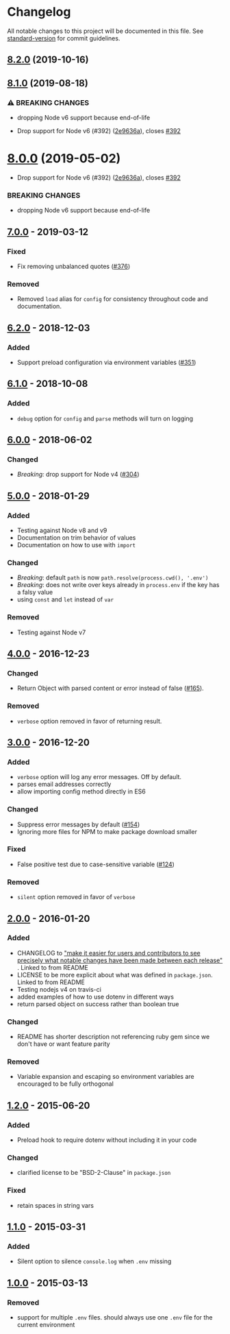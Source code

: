 # Changelog

All notable changes to this project will be documented in this file.
See [standard-version](https://github.com/conventional-changelog/standard-version) for commit guidelines.

## [8.2.0](https://github.com/motdotla/dotenv/compare/v8.1.0...v8.2.0) (2019-10-16)

## [8.1.0](https://github.com/motdotla/dotenv/compare/v7.0.0...v8.1.0) (2019-08-18)

### ⚠ BREAKING CHANGES

* dropping Node v6 support because end-of-life

* Drop support for Node v6 (#392) ([2e9636a](https://github.com/motdotla/dotenv/commit/2e9636a)),
  closes [#392](https://github.com/motdotla/dotenv/issues/392)

# [8.0.0](https://github.com/motdotla/dotenv/compare/v7.0.0...v8.0.0) (2019-05-02)

- Drop support for Node v6 (#392) ([2e9636a](https://github.com/motdotla/dotenv/commit/2e9636a)),
  closes [#392](https://github.com/motdotla/dotenv/issues/392)

### BREAKING CHANGES

- dropping Node v6 support because end-of-life

## [7.0.0] - 2019-03-12

### Fixed

- Fix removing unbalanced quotes ([#376](https://github.com/motdotla/dotenv/pull/376))

### Removed

- Removed `load` alias for `config` for consistency throughout code and documentation.

## [6.2.0] - 2018-12-03

### Added

- Support preload configuration via environment variables ([#351](https://github.com/motdotla/dotenv/issues/351))

## [6.1.0] - 2018-10-08

### Added

- `debug` option for `config` and `parse` methods will turn on logging

## [6.0.0] - 2018-06-02

### Changed

- _Breaking:_ drop support for Node v4 ([#304](https://github.com/motdotla/dotenv/pull/304))

## [5.0.0] - 2018-01-29

### Added

- Testing against Node v8 and v9
- Documentation on trim behavior of values
- Documentation on how to use with `import`

### Changed

- _Breaking_: default `path` is now `path.resolve(process.cwd(), '.env')`
- _Breaking_: does not write over keys already in `process.env` if the key has a falsy value
- using `const` and `let` instead of `var`

### Removed

- Testing against Node v7

## [4.0.0] - 2016-12-23

### Changed

- Return Object with parsed content or error instead of false ([#165](https://github.com/motdotla/dotenv/pull/165)).

### Removed

- `verbose` option removed in favor of returning result.

## [3.0.0] - 2016-12-20

### Added

- `verbose` option will log any error messages. Off by default.
- parses email addresses correctly
- allow importing config method directly in ES6

### Changed

- Suppress error messages by default ([#154](https://github.com/motdotla/dotenv/pull/154))
- Ignoring more files for NPM to make package download smaller

### Fixed

- False positive test due to case-sensitive variable ([#124](https://github.com/motdotla/dotenv/pull/124))

### Removed

- `silent` option removed in favor of `verbose`

## [2.0.0] - 2016-01-20

### Added

- CHANGELOG
  to ["make it easier for users and contributors to see precisely what notable changes have been made between each release"](http://keepachangelog.com/)
  . Linked to from README
- LICENSE to be more explicit about what was defined in `package.json`. Linked to from README
- Testing nodejs v4 on travis-ci
- added examples of how to use dotenv in different ways
- return parsed object on success rather than boolean true

### Changed

- README has shorter description not referencing ruby gem since we don't have or want feature parity

### Removed

- Variable expansion and escaping so environment variables are encouraged to be fully orthogonal

## [1.2.0] - 2015-06-20

### Added

- Preload hook to require dotenv without including it in your code

### Changed

- clarified license to be "BSD-2-Clause" in `package.json`

### Fixed

- retain spaces in string vars

## [1.1.0] - 2015-03-31

### Added

- Silent option to silence `console.log` when `.env` missing

## [1.0.0] - 2015-03-13

### Removed

- support for multiple `.env` files. should always use one `.env` file for the current environment

[7.0.0]: https://github.com/motdotla/dotenv/compare/v6.2.0...v7.0.0

[6.2.0]: https://github.com/motdotla/dotenv/compare/v6.1.0...v6.2.0

[6.1.0]: https://github.com/motdotla/dotenv/compare/v6.0.0...v6.1.0

[6.0.0]: https://github.com/motdotla/dotenv/compare/v5.0.0...v6.0.0

[5.0.0]: https://github.com/motdotla/dotenv/compare/v4.0.0...v5.0.0

[4.0.0]: https://github.com/motdotla/dotenv/compare/v3.0.0...v4.0.0

[3.0.0]: https://github.com/motdotla/dotenv/compare/v2.0.0...v3.0.0

[2.0.0]: https://github.com/motdotla/dotenv/compare/v1.2.0...v2.0.0

[1.2.0]: https://github.com/motdotla/dotenv/compare/v1.1.0...v1.2.0

[1.1.0]: https://github.com/motdotla/dotenv/compare/v1.0.0...v1.1.0

[1.0.0]: https://github.com/motdotla/dotenv/compare/v0.4.0...v1.0.0
